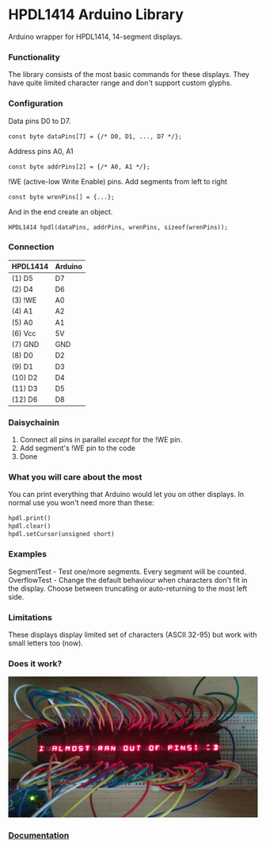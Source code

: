 # HPDL1414 Arduino Library

Arduino wrapper for HPDL1414, 14-segment displays.

### Functionality
The library consists of the most basic commands for these displays. They have quite limited character range and don't support custom glyphs.

### Configuration
Data pins D0 to D7. 
```
const byte dataPins[7] = {/* D0, D1, ..., D7 */};
```
Address pins A0, A1
```
const byte addrPins[2] = {/* A0, A1 */};
```
!WE (active-low Write Enable) pins.
Add segments from left to right
```
const byte wrenPins[] = {...};
```
And in the end create an object.

```
HPDL1414 hpdl(dataPins, addrPins, wrenPins, sizeof(wrenPins));
```


### Connection
| HPDL1414 | Arduino |
|----------|---------|
| (1)  D5  |    D7   |
| (2)  D4  |    D6   |
| (3)  !WE |    A0   |
| (4)  A1  |    A2   |
| (5)  A0  |    A1   |
| (6)  Vcc |    5V   |
| (7)  GND |   GND   |
| (8)  D0  |    D2   |
| (9)  D1  |    D3   |
| (10) D2  |    D4   |
| (11) D3  |    D5   |
| (12) D6  |    D8   |

### Daisychainin
1. Connect all pins in parallel *except* for the !WE pin.
2. Add segment's !WE pin to the code
3. Done

### What you will care about the most
You can print everything that Arduino would let you on other displays.
In normal use you won't need more than these:

```
hpdl.print()
hpdl.clear()
hpdl.setCursor(unsigned short)
```
### Examples
SegmentTest - Test one/more segments. Every segment will be counted.  
OverflowTest - Change the default behaviour when characters don't fit in the display. Choose between truncating or auto-returning to the most left side.

### Limitations
These displays display limited set of characters (ASCII 32-95) but work with small letters too (now).

### Does it work?
![Of course it does!](/testing.jpg)

### [Documentation](https://media.digikey.com/pdf/Data%20Sheets/Avago%20PDFs/HPDL-1414.pdf)
